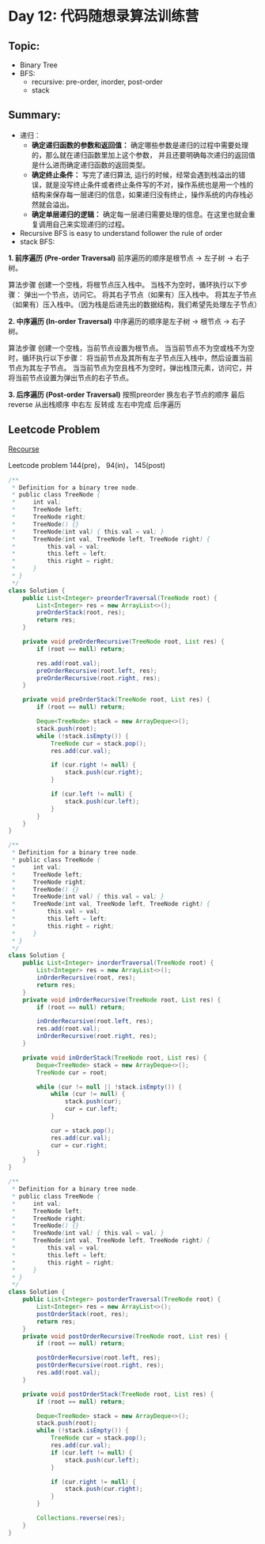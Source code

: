 # Day 12: 代码随想录算法训练营

## Topic:
- Binary Tree
- BFS:
  - recursive: pre-order, inorder, post-order
  - stack

## Summary:
- 递归：
  - **确定递归函数的参数和返回值：** 确定哪些参数是递归的过程中需要处理的，那么就在递归函数里加上这个参数， 并且还要明确每次递归的返回值是什么进而确定递归函数的返回类型。
  - **确定终止条件：** 写完了递归算法, 运行的时候，经常会遇到栈溢出的错误，就是没写终止条件或者终止条件写的不对，操作系统也是用一个栈的结构来保存每一层递归的信息，如果递归没有终止，操作系统的内存栈必然就会溢出。
  - **确定单层递归的逻辑：** 确定每一层递归需要处理的信息。在这里也就会重复调用自己来实现递归的过程。
- Recursive BFS is easy to understand follower the rule of order
- stack BFS:
  
**1. 前序遍历 (Pre-order Traversal)**
前序遍历的顺序是根节点 -> 左子树 -> 右子树。

算法步骤
创建一个空栈，将根节点压入栈中。
当栈不为空时，循环执行以下步骤：
弹出一个节点，访问它。
将其右子节点（如果有）压入栈中。
将其左子节点（如果有）压入栈中。（因为栈是后进先出的数据结构，我们希望先处理左子节点）

**2. 中序遍历 (In-order Traversal)**
中序遍历的顺序是左子树 -> 根节点 -> 右子树。

算法步骤
创建一个空栈，当前节点设置为根节点。
当当前节点不为空或栈不为空时，循环执行以下步骤：
将当前节点及其所有左子节点压入栈中，然后设置当前节点为其左子节点。
当当前节点为空且栈不为空时，弹出栈顶元素，访问它，并将当前节点设置为弹出节点的右子节点。

**3. 后序遍历 (Post-order Traversal)**
按照preorder 换左右子节点的顺序 最后reverse 从出栈顺序 中右左 反转成 左右中完成 后序遍历

## Leetcode Problem

[Recourse](https://programmercarl.com/%E4%BA%8C%E5%8F%89%E6%A0%91%E7%9A%84%E8%BF%AD%E4%BB%A3%E9%81%8D%E5%8E%86.html#%E5%85%B6%E4%BB%96%E8%AF%AD%E8%A8%80%E7%89%88%E6%9C%AC)

Leetcode problem 144(pre)， 94(in)， 145(post)

```java
/**
 * Definition for a binary tree node.
 * public class TreeNode {
 *     int val;
 *     TreeNode left;
 *     TreeNode right;
 *     TreeNode() {}
 *     TreeNode(int val) { this.val = val; }
 *     TreeNode(int val, TreeNode left, TreeNode right) {
 *         this.val = val;
 *         this.left = left;
 *         this.right = right;
 *     }
 * }
 */
class Solution {
    public List<Integer> preorderTraversal(TreeNode root) {
        List<Integer> res = new ArrayList<>();
        preOrderStack(root, res);
        return res;
    }

    private void preOrderRecursive(TreeNode root, List res) {
        if (root == null) return;

        res.add(root.val);
        preOrderRecursive(root.left, res);
        preOrderRecursive(root.right, res);
    }

    private void preOrderStack(TreeNode root, List res) {
        if (root == null) return;

        Deque<TreeNode> stack = new ArrayDeque<>();
        stack.push(root);
        while (!stack.isEmpty()) {
            TreeNode cur = stack.pop();
            res.add(cur.val);

            if (cur.right != null) {
                stack.push(cur.right);
            }

            if (cur.left != null) {
                stack.push(cur.left);
            }
        }
    }
}
```


```java
/**
 * Definition for a binary tree node.
 * public class TreeNode {
 *     int val;
 *     TreeNode left;
 *     TreeNode right;
 *     TreeNode() {}
 *     TreeNode(int val) { this.val = val; }
 *     TreeNode(int val, TreeNode left, TreeNode right) {
 *         this.val = val;
 *         this.left = left;
 *         this.right = right;
 *     }
 * }
 */
class Solution {
    public List<Integer> inorderTraversal(TreeNode root) {
        List<Integer> res = new ArrayList<>();
        inOrderRecursive(root, res);
        return res;
    }
    private void inOrderRecursive(TreeNode root, List res) {
        if (root == null) return;

        inOrderRecursive(root.left, res);
        res.add(root.val);
        inOrderRecursive(root.right, res);
    }

    private void inOrderStack(TreeNode root, List res) {
        Deque<TreeNode> stack = new ArrayDeque<>();
        TreeNode cur = root;

        while (cur != null || !stack.isEmpty()) {
            while (cur != null) {
                stack.push(cur);
                cur = cur.left;
            }

            cur = stack.pop();
            res.add(cur.val);
            cur = cur.right;
        }
    }
}
```

```java
/**
 * Definition for a binary tree node.
 * public class TreeNode {
 *     int val;
 *     TreeNode left;
 *     TreeNode right;
 *     TreeNode() {}
 *     TreeNode(int val) { this.val = val; }
 *     TreeNode(int val, TreeNode left, TreeNode right) {
 *         this.val = val;
 *         this.left = left;
 *         this.right = right;
 *     }
 * }
 */
class Solution {
    public List<Integer> postorderTraversal(TreeNode root) {
        List<Integer> res = new ArrayList<>();
        postOrderStack(root, res);
        return res; 
    }
    private void postOrderRecursive(TreeNode root, List res) {
        if (root == null) return;

        postOrderRecursive(root.left, res);
        postOrderRecursive(root.right, res);
        res.add(root.val);
    }

    private void postOrderStack(TreeNode root, List res) {
        if (root == null) return;

        Deque<TreeNode> stack = new ArrayDeque<>();
        stack.push(root);
        while (!stack.isEmpty()) {
            TreeNode cur = stack.pop();
            res.add(cur.val);
            if (cur.left != null) {
                stack.push(cur.left);
            }

            if (cur.right != null) {
                stack.push(cur.right);
            }
        }

        Collections.reverse(res);
    }
}
```
